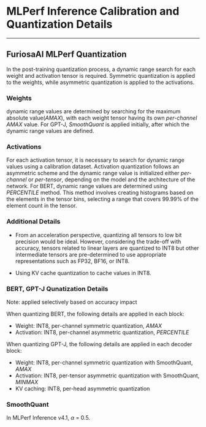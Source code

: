 # MLPerf Inference Calibration and Quantization Details

---

## FuriosaAI MLPerf Quantization

In the post-training quantization process, a dynamic range search for each weight and activation tensor is required.
Symmetric quantization is applied to the weights, while asymmetric quantization is applied to the activations.

### Weights


dynamic range values are determined by searching for the maximum absolute value(*AMAX*), with each weight tensor having its own *per-channel* *AMAX* value. For GPT-J, *SmoothQuant* is applied initially, after which the dynamic range values are defined.

### Activations


For each activation tensor, it is necessary to search for dynamic range values using a calibration dataset. Activation quantization follows an asymmetric scheme and the dynamic range value is initialized either *per-channel* or *per-tensor*, depending on the model and the architecture of the network. For BERT, dynamic range values are determined using *PERCENTILE* method. This method involves creating histograms based on the elements in the tensor bins, selecting a range that covers 99.99% of the element count in the tensor.

### Additional Details


 - From an acceleration perspective, quantizing all tensors to low bit precision would be ideal. However, considering the trade-off with accuracy, tensors related to linear layers are quantized to INT8 but other intermediate tensors are pre-determined to use appropriate representations such as FP32, BF16, or INT8.

 - Using KV cache quantization to cache values in INT8.

### BERT, GPT-J Qunatization Details

Note: applied selectively based on accuracy impact

When quantizing BERT, the following details are applied in each block:

- Weight: INT8, per-channel symmetric quantization, *AMAX*
- Activation: INT8, per-channel asymmetric quantization, *PERCENTILE*


When quantizing GPT-J, the following details are applied in each decoder block:

- Weight: INT8, per-channel symmetric quantization with SmoothQuant, *AMAX*
- Activation: INT8, per-tensor asymmetric quantization with SmoothQuant, *MINMAX*
- KV caching: INT8, per-head asymmetric quantization


### SmoothQuant

In MLPerf Inference v4.1, $\alpha$ = 0.5.
